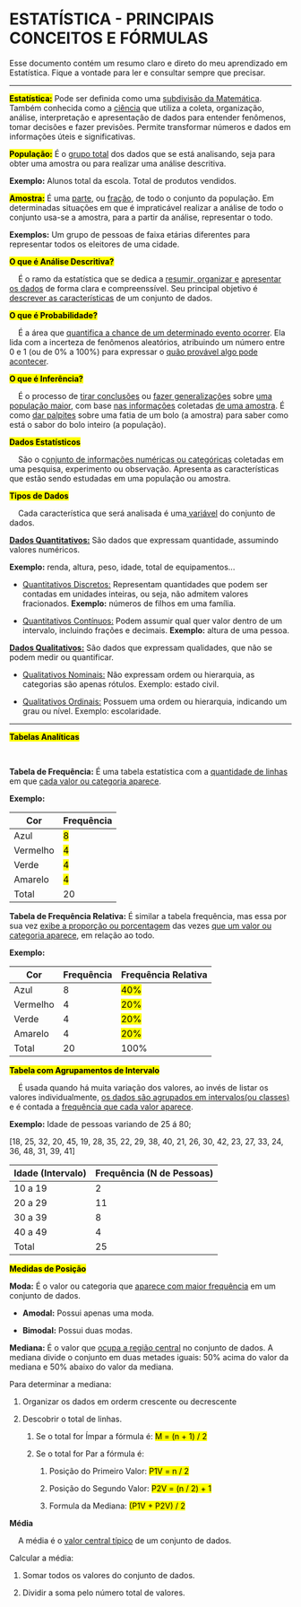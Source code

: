 # ESTATÍSTICA - PRINCIPAIS CONCEITOS E FÓRMULAS

Esse documento contém um resumo claro e direto do meu aprendizado em Estatística. Fique a vontade para ler e consultar sempre que precisar.

----

**<mark>Estatística:</mark>** Pode ser definida como uma <u>subdivisão da Matemática</u>. Também conhecida como a <u>ciência</u> que utiliza a coleta, organização, análise, interpretação e apresentação de dados para entender fenômenos, tomar decisões e fazer previsões. Permite transformar números e dados em informações úteis e significativas.

**<mark>População:</mark>**  É o <u>grupo total</u> dos dados que se está analisando, seja para obter uma amostra ou para realizar uma análise descritiva. 

**Exemplo:** Alunos total da escola. Total de produtos vendidos. 

<mark>**Amostra:**</mark> É uma <u>parte</u>, ou <u>fração</u>, de todo o conjunto da população. Em determinadas situações em que é impraticável realizar a análise de todo o conjunto usa-se a amostra, para a partir da análise, representar o todo.

**Exemplos:** Um grupo de pessoas de faixa etárias diferentes para representar todos os eleitores de uma cidade. 

**<mark>O que é Análise Descritiva?</mark>**

    É o ramo da estatística que se dedica a <u>resumir, organizar e</u> <u>apresentar os dados</u> de forma clara e compreenssível. Seu principal objetivo é <u>descrever as características</u> de um conjunto de dados.

**<mark>O que é Probabilidade?</mark>**

    É a área que <u>quantifica a chance de um determinado evento ocorrer</u>. Ela lida com a incerteza de fenômenos aleatórios, atribuindo um número entre 0 e 1 (ou de 0% a 100%) para expressar o <u>quão provável algo pode acontecer</u>.

**<mark>O que é Inferência?</mark>**

    É o processo de <u>tirar conclusões</u> ou <u>fazer generalizações</u> sobre <u>uma população maior</u>, com base <u>nas informações</u> coletadas <u>de uma amostra</u>. É como <u>dar palpites</u> sobre uma fatia de um bolo (a amostra) para saber como está o sabor do bolo inteiro (a população).

<mark>**Dados Estatísticos**</mark>

    São o c<u>onjunto de informações numéricas ou categóricas</u> coletadas em uma pesquisa, experimento ou observação. Apresenta as características que estão sendo estudadas em uma população ou amostra.

**<mark>Tipos de Dados</mark>**

    Cada característica que será analisada é uma<u> variável</u> do conjunto de dados. 

**<u>Dados Quantitativos:</u>** São dados que expressam quantidade, assumindo valores numéricos.

**Exemplo:** renda, altura, peso, idade, total de equipamentos...

* <u>Quantitativos Discretos:</u> Representam quantidades que podem ser contadas em unidades inteiras, ou seja, não admitem valores fracionados. **Exemplo:** números de filhos em uma família.

* <u>Quantitativos Contínuos:</u> Podem assumir qual quer valor dentro de um intervalo, incluindo frações e decimais. **Exemplo:** altura de uma pessoa.

**<u>Dados Qualitativos:</u>** São dados que expressam qualidades, que não se podem medir ou quantificar.

* <u>Qualitativos Nominais:</u> Não expressam ordem ou hierarquia, as categorias são apenas rótulos. Exemplo: estado civil.

* <u>Qualitativos Ordinais:</u> Possuem uma ordem ou hierarquia, indicando um grau ou nível. Exemplo: escolaridade.

---



<mark>**Tabelas Analíticas**</mark>

   

**Tabela de Frequência:** É uma tabela estatística com a <u>quantidade de linhas</u> em que <u>cada valor ou categoria aparece</u>. 

**Exemplo:**

| Cor      | Frequência     |
| -------- | -------------- |
| Azul     | <mark>8</mark> |
| Vermelho | <mark>4</mark> |
| Verde    | <mark>4</mark> |
| Amarelo  | <mark>4</mark> |
| Total    | 20             |



**Tabela de Frequência Relativa:** É similar a tabela frequência, mas essa por sua vez <u>exibe a proporção ou porcentagem</u> das vezes <u>que um valor ou categoria aparece</u>, em relação ao todo.

**Exemplo:**

| Cor      | Frequência | Frequência Relativa |
| -------- | ---------- | ------------------- |
| Azul     | 8          | <mark>40%</mark>    |
| Vermelho | 4          | <mark>20%</mark>    |
| Verde    | 4          | <mark>20%</mark>    |
| Amarelo  | 4          | <mark>20%</mark>    |
| Total    | 20         | 100%                |



<mark>**Tabela com Agrupamentos de Intervalo**</mark>

    É usada quando há muita variação dos valores, ao invés de listar os valores individualmente, <u>os dados são agrupados em intervalos(ou classes)</u> e é contada a <u>frequência que cada valor aparece</u>.

**Exemplo:** Idade de pessoas variando de 25 á 80;

[18, 25, 32, 20, 45, 19, 28, 35, 22, 29, 38, 40, 21, 26, 30, 42, 23, 27, 33, 24, 36, 48, 31, 39, 41]

| Idade (Intervalo) | Frequência (N de Pessoas) |
| ----------------- | ------------------------- |
| 10 a 19           | 2                         |
| 20 a 29           | 11                        |
| 30 a 39           | 8                         |
| 40 a 49           | 4                         |
| Total             | 25                        |



<mark>**Medidas de Posição**</mark>



**Moda:** É o valor ou categoria que <u>aparece com maior frequência</u> em um conjunto de dados.

* **Amodal:** Possui apenas uma moda.

* **Bimodal:** Possui duas modas.



**Mediana:** É o valor que <u>ocupa a região central</u> no conjunto de dados. A mediana divide o conjunto em duas metades iguais: 50% acima do valor da mediana e 50% abaixo do valor da mediana.

Para determinar a mediana:

1. Organizar os dados em orderm crescente ou decrescente

2. Descobrir o total de linhas.
   
   1. Se o total for Ímpar a fórmula é: <mark>M = (n + 1) / 2</mark>
   
   2. Se o total for Par a fórmula é:
      
      1. Posição do Primeiro Valor: <mark>P1V = n / 2  </mark>
      
      2. Posição do Segundo Valor: <mark>P2V = (n / 2) + 1</mark>
      
      3. Formula da Mediana: <mark>(P1V + P2V) / 2</mark>



**Média**

    A média é o <u>valor central típico</u> de um conjunto de dados.

Calcular a média:

1. Somar todos os valores do conjunto de dados.

2. Dividir a soma pelo número total de valores.
